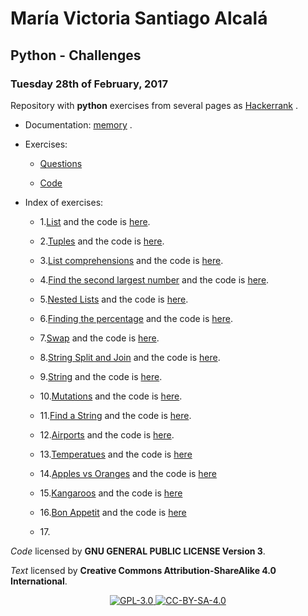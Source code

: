# María Victoria Santiago Alcalá

## Python - Challenges

### Tuesday 28th of February, 2017

Repository with **python** exercises from several pages as [Hackerrank](https://www.hackerrank.com/domains/python) .

* Documentation: [memory](https://stiago.github.io/Python/) .

* Exercises:
    
    - [Questions](https://github.com/STiago/Python/tree/master/Questions)
    
    - [Code](https://github.com/STiago/Python/tree/master/Code)

* Index of exercises:

    - 1.[List](https://github.com/STiago/Python/blob/master/Questions/1Lists.md) and the code is [here](https://github.com/STiago/Python/blob/master/Code/1lists.py).

    - 2.[Tuples](https://github.com/STiago/Python/blob/master/Questions/2Tuples.md) and the code is [here](https://github.com/STiago/Python/blob/master/Code/2tuples.py).

    - 3.[List comprehensions](https://github.com/STiago/Python/blob/master/Questions/3ListComprehension.md) and the code is [here](https://github.com/STiago/Python/blob/master/Code/3listcomprehension.py).

    - 4.[Find the second largest number](https://github.com/STiago/Python/blob/master/Questions/4SLNumber.md) and the code is [here](https://github.com/STiago/Python/blob/master/Code/4SecondLargest.py).

    - 5.[Nested Lists](https://github.com/STiago/Python/blob/master/Questions/5NestedList.md) and the code is [here](https://github.com/STiago/Python/blob/master/Code/5nestedlist.py).

    - 6.[Finding the percentage](https://github.com/STiago/Python/blob/master/Questions/6FindingPercentage.md) and the code is [here](https://github.com/STiago/Python/blob/master/Code/6Fpercentage.py).

    - 7.[Swap](https://github.com/STiago/Python/blob/master/Questions/7Swap.md) and the code is [here](https://github.com/STiago/Python/blob/master/Code/7Swap.py).

    - 8.[String Split and Join](https://github.com/STiago/Python/blob/master/Questions/8StringSplitJoin.md) and the code is [here](https://github.com/STiago/Python/blob/master/Code/8StringSplitJoin.py).

    - 9.[String](https://github.com/STiago/Python/blob/master/Questions/9String.md) and the code is [here](https://github.com/STiago/Python/blob/master/Code/9String.py).

    - 10.[Mutations](https://github.com/STiago/Python/blob/master/Questions/10Mutations.md) and the code is [here](https://github.com/STiago/Python/blob/master/Code/10Mutations.py).

    - 11.[Find a String](https://github.com/STiago/Python/blob/master/Questions/11FindString.md) and the code is [here](https://github.com/STiago/Python/blob/master/Code/11FindString.py).
    
    - 12.[Airports](https://github.com/STiago/Python/blob/master/Questions/airports.md) and the code is [here](https://github.com/STiago/Python/blob/master/Code/airports.py).

    - 13.[Temperatues](https://github.com/STiago/Python/blob/master/Questions/temperatures.md) and the code is [here](https://github.com/STiago/Python/blob/master/Code/temperatures.py)

    - 14.[Apples vs Oranges](https://github.com/STiago/Python/blob/master/Questions/14appleorange.md) and the code is [here](https://github.com/STiago/Python/blob/master/Code/14appleorange.py)

    - 15.[Kangaroos](https://github.com/STiago/Python/blob/master/Questions/15Kangaroos.md) and the code is [here](https://github.com/STiago/Python/blob/master/Code/15Kangaroos.py)
    
    - 16.[Bon Appetit](https://github.com/STiago/Python/blob/master/Questions/16BonAp.md) and the code is [here](https://github.com/STiago/Python/blob/master/Code/16BonAp.py)
    
    - 17.[]()

_Code_ licensed by **GNU GENERAL PUBLIC LICENSE Version 3**.

_Text_ licensed by **Creative Commons Attribution-ShareAlike 4.0 International**.

<p align="center">
<a href="http://www.gnu.org/licenses/gpl-3.0.html">
<img alt="GPL-3.0" src="https://dl.dropboxusercontent.com/s/t0ylvis7f1stcu7/GPL-3.0.png">
</a>
<a href="https://creativecommons.org/licenses/by-sa/4.0/legalcode">
<img alt="CC-BY-SA-4.0" src="https://dl.dropboxusercontent.com/s/sb421l5usayaigo/CC-BY-SA-4.0.png">
</a>
</p>


